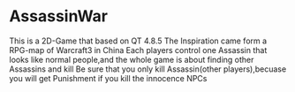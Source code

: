 AssassinWar
=============
This is a 2D-Game that based on QT 4.8.5
The Inspiration came form a RPG-map of Warcraft3 in China
Each players control one Assassin that looks like normal people,and the whole game is about finding other Assassins and kill
Be sure that you only kill Assassin(other players),becuase you will get Punishment if you kill the innocence NPCs